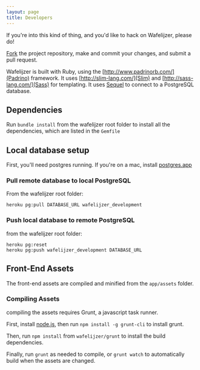```yaml
---
layout: page
title: Developers
---
```


If you're into this kind of thing, and you'd like to hack on Wafelijzer, please do!

[Fork](https://github.com/belgianman/wafelijzer/fork) the project repository, make and commit your changes, and submit a pull request.

Wafelijzer is built with Ruby, using the [http://www.padrinorb.com/](Padrino) framework. It uses [http://slim-lang.com/](Slim) and [http://sass-lang.com/](Sass) for templating. It uses [Sequel](http://sequel.jeremyevans.net/) to connect to a PostgreSQL database.

## Dependencies

Run `bundle install` from the wafelijzer root folder to install all the dependencies, which are listed in the `Gemfile`

## Local database setup

First, you'll need postgres running. If you're on a mac, install [postgres.app](http://postgresapp.com/)

### Pull remote database to local PostgreSQL

From the wafelijzer root folder:

	heroku pg:pull DATABASE_URL wafelijzer_development

### Push local database to remote PostgreSQL

from the wafelijzer root folder:

	heroku pg:reset
	heroku pg:push wafelijzer_development DATABASE_URL

## Front-End Assets

The front-end assets are compiled and minified from the `app/assets` folder.

### Compiling Assets

compiling the assets requires Grunt, a javascript task runner.

First, install [node.js](http://nodejs.org/), then run `npm install -g grunt-cli` to install grunt.

Then, run `npm install` from `wafelijzer/grunt` to install the build dependencies.

Finally, run `grunt` as needed to compile, or `grunt watch` to automatically build when the assets are changed.
